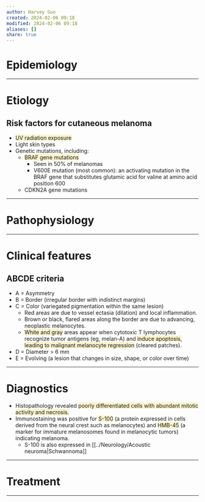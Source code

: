 ```yaml
---
author: Harvey Guo
created: 2024-02-06 09:18
modified: 2024-02-06 09:18
aliases: []
share: true
---
```

# Epidemiology


---
# Etiology
## Risk factors for cutaneous melanoma
- <span style="background:rgba(240, 200, 0, 0.2)">UV radiation exposure</span>
- Light skin types
- Genetic mutations, including:
	- <span style="background:rgba(240, 200, 0, 0.2)">BRAF gene mutations</span>
		- Seen in 50% of melanomas 
		- V600E mutation (most common): an activating mutation in the BRAF gene that substitutes glutamic acid for valine at amino acid position 600 
	- CDKN2A gene mutations

---
# Pathophysiology


---
# Clinical features
## ABCDE criteria
- A = Asymmetry
- B = Border (irregular border with indistinct margins)
- C = Color (variegated pigmentation within the same lesion)
	- Red areas are due to vessel ectasia (dilation) and local inflammation.
	- Brown or black, flared areas along the border are due to advancing, neoplastic melanocytes.
	- <span style="background:rgba(240, 200, 0, 0.2)">White and gray</span> areas appear when cytotoxic T lymphocytes recognize tumor antigens (eg, melan-A) and <span style="background:rgba(240, 200, 0, 0.2)">induce apoptosis, leading to malignant melanocyte regression</span> (cleared patches).
- D = Diameter > 6 mm
- E = Evolving (a lesion that changes in size, shape, or color over time)

---
# Diagnostics
- Histopathology revealed <span style="background:rgba(240, 200, 0, 0.2)">poorly differentiated cells with abundant mitotic activity and necrosis. </span>
- Immunostaining was positive for <span style="background:rgba(240, 200, 0, 0.2)">S-100</span> (a protein expressed in cells derived from the neural crest such as melanocytes) and <span style="background:rgba(240, 200, 0, 0.2)">HMB-45</span> (a marker for immature melanosomes found in melanocytic tumors) indicating melanoma.
	- S-100 is also expressed in [[../Neurology/Acoustic neuroma|Schwannoma]]

---
# Treatment


---
